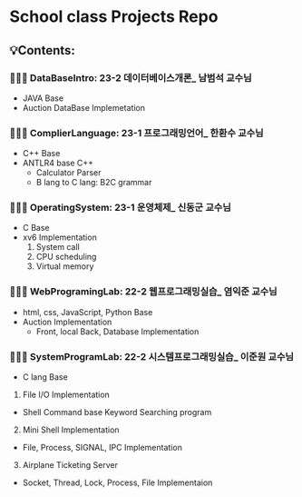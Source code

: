# School class Projects Repo

## 💡Contents:

### 🧑🏻‍💻 DataBaseIntro: 23-2 데이터베이스개론_ 남범석 교수님

- JAVA Base
- Auction DataBase Implemetation

### 🧑🏻‍💻 ComplierLanguage: 23-1 프로그래밍언어_ 한환수 교수님

- C++ Base
- ANTLR4 base C++
  - Calculator Parser
  - B lang to C lang: B2C grammar 

### 🧑🏻‍💻 OperatingSystem: 23-1 운영체제_ 신동군 교수님

- C Base
- xv6 Implementation
  1. System call
  2. CPU scheduling
  3. Virtual memory 

### 🧑🏻‍💻 WebProgramingLab: 22-2 웹프로그래밍실습_ 염익준 교수님

- html, css, JavaScript, Python Base
- Auction Implementation
  - Front, local Back, Database Implementation

### 🧑🏻‍💻 SystemProgramLab: 22-2 시스템프로그래밍실습_ 이준원 교수님

- C lang Base

1. File I/O Implementation
  - Shell Command base Keyword Searching program
    
2. Mini Shell Implementation
  - File, Process, SIGNAL, IPC Implementation
    
3.  Airplane Ticketing Server
  - Socket, Thread, Lock, Process, File Implementaion
